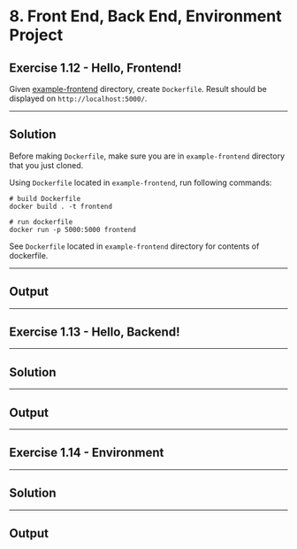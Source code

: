 # 8. Front End, Back End, Environment Project

## Exercise 1.12 - Hello, Frontend!

Given [example-frontend](https://github.com/docker-hy/material-applications/tree/main/example-frontend) directory, create `Dockerfile`. Result should be displayed on `http://localhost:5000/`.

--- 

## Solution

Before making `Dockerfile`, make sure you are in `example-frontend` directory that you just cloned.

Using `Dockerfile` located in `example-frontend`, run following commands:

```docker
# build Dockerfile
docker build . -t frontend

# run dockerfile
docker run -p 5000:5000 frontend
```

See `Dockerfile` located in `example-frontend` directory for contents of dockerfile.

---

## Output

--- 

## Exercise 1.13 - Hello, Backend!

---

## Solution

---

## Output

---

## Exercise 1.14 - Environment

---

## Solution

---

## Output